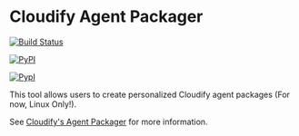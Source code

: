 # Cloudify Agent Packager

[![Build Status](https://travis-ci.org/cloudify-cosmo/packman.svg?branch=develop)](https://travis-ci.org/cloudify-cosmo/cloudify-agent-packager)

[![PyPI](http://img.shields.io/pypi/dm/packman.svg)](http://img.shields.io/pypi/dm/cloudify-agent-packager.svg)

[![PypI](http://img.shields.io/pypi/v/packman.svg)](http://img.shields.io/pypi/v/cloudify-agent-packager.svg)


This tool allows users to create personalized Cloudify agent packages (For now, Linux Only!).

See [Cloudify's Agent Packager](http://getcloudify.org/guide/3.1/agents-packager.html) for more information.
